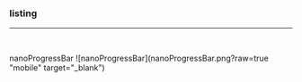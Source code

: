 ### listing


<hr />  
<br />
  
 nanoProgressBar
 ![nanoProgressBar](nanoProgressBar.png?raw=true "mobile" target="_blank")
